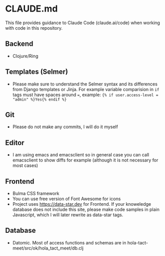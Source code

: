 # CLAUDE.md

This file provides guidance to Claude Code (claude.ai/code) when working with code in this repository.

## Backend
- Clojure/Ring

## Templates (Selmer)
- Please make sure to understand the Selmer syntax and its differences from Django templates or Jinja. For example
  variable comparision in `if` tags must have spaces around `=`, example: `{% if user.access-level = "admin" %}Yes{% endif %}`

## Git
- Please do not make any commits, I will do it myself

## Editor
- I am using emacs and emacsclient so in general case you can call emacsclient to show diffs for example (although 
  it is not necessary for most cases)

## Frontend
- Bulma CSS framework
- You can use free version of Font Awesome for icons
- Project uses https://data-star.dev for Frontend. If your knoweledge database does not include this site, please
  make code samples in plain Javascript, which I will later rewrite as data-star tags.

## Database
- Datomic. Most of access functions and schemas are in hola-tact-meet/src/ok/hola_tact_meet/db.clj
